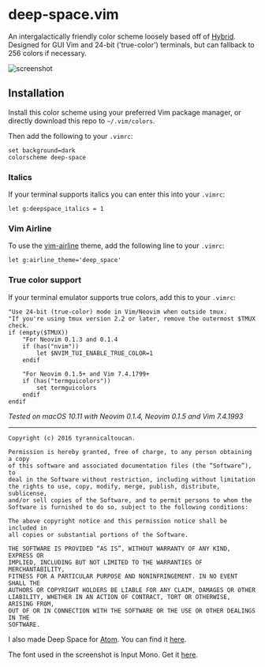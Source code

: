 # deep-space.vim
An intergalactically friendly color scheme loosely based off of [Hybrid](https://github.com/w0ng/vim-hybrid). Designed for GUI Vim and 24-bit ('true-color') terminals, but can fallback to 256 colors if necessary.

![screenshot](https://raw.githubusercontent.com/tyrannicaltoucan/vim-deep-space/master/screenshot.png)

## Installation
Install this color scheme using your preferred Vim package manager, or directly download this repo to `~/.vim/colors`.

Then add the following to your `.vimrc`:
```vim
set background=dark
colorscheme deep-space
```

### Italics
If your terminal supports italics you can enter this into your `.vimrc`:
```vim
let g:deepspace_italics = 1
```

### Vim Airline
To use the [vim-airline](https://github.com/vim-airline/vim-airline) theme, add the following line to your `.vimrc`:
```vim
let g:airline_theme='deep_space'
```

### True color support
If your terminal emulator supports true colors, add this to your `.vimrc`:
```vim
"Use 24-bit (true-color) mode in Vim/Neovim when outside tmux.
"If you're using tmux version 2.2 or later, remove the outermost $TMUX check.
if (empty($TMUX))
    "For Neovim 0.1.3 and 0.1.4
    if (has("nvim"))
        let $NVIM_TUI_ENABLE_TRUE_COLOR=1
    endif

    "For Neovim 0.1.5+ and Vim 7.4.1799+
    if (has("termguicolors"))
        set termguicolors
    endif
endif
```
*Tested on macOS 10.11 with Neovim 0.1.4, Neovim 0.1.5 and Vim 7.4.1993*

---
```
Copyright (c) 2016 tyrannicaltoucan.

Permission is hereby granted, free of charge, to any person obtaining a copy
of this software and associated documentation files (the “Software”), to
deal in the Software without restriction, including without limitation
the rights to use, copy, modify, merge, publish, distribute, sublicense,
and/or sell copies of the Software, and to permit persons to whom the
Software is furnished to do so, subject to the following conditions:

The above copyright notice and this permission notice shall be included in
all copies or substantial portions of the Software.

THE SOFTWARE IS PROVIDED “AS IS”, WITHOUT WARRANTY OF ANY KIND, EXPRESS OR
IMPLIED, INCLUDING BUT NOT LIMITED TO THE WARRANTIES OF MERCHANTABILITY,
FITNESS FOR A PARTICULAR PURPOSE AND NONINFRINGEMENT. IN NO EVENT SHALL THE
AUTHORS OR COPYRIGHT HOLDERS BE LIABLE FOR ANY CLAIM, DAMAGES OR OTHER
LIABILITY, WHETHER IN AN ACTION OF CONTRACT, TORT OR OTHERWISE, ARISING FROM,
OUT OF OR IN CONNECTION WITH THE SOFTWARE OR THE USE OR OTHER DEALINGS IN THE
SOFTWARE.
```
I also made Deep Space for [Atom](https://atom.io). You can find it [here](https://github.com/tyrannicaltoucan/deep-space-syntax).

The font used in the screenshot is Input Mono. Get it [here](http://input.fontbureau.com).
